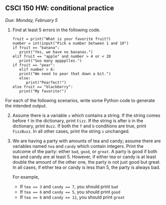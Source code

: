 CSCI 150 HW: conditional practice
---------------------------------

*Due: Monday, February 5*

1. Find at least 5 errors in the following code.

    ```
    fruit = print("What is your favorite fruit?)
    number = int(input("Pick a number between 1 and 10")
    if fruit == "banana":
       print("Yes, we have no bananas.")
    elif fruit == "apple" and number > 4 or < 20
       print("Soo many apppplles.")
    if fruit == "pear":
       elif number > 6:
       print("We need to pear that down a bit.")
       else:
          print("Pearfect!")
    else fruit == "blackberry":
       print("My favorite!")
    ```

For each of the following scenarios, write some Python code to
generate the intended output.

2. Assume there is a variable `s` which contains a string. If the
   string comes before `f` in the dictionary, print `Fizz`.  If the string
   is after `b` in the dictionary, print `Buzz`. If both the `f` and
   `b` conditions are true, print `FizzBuzz`. In all other cases,
   print the string `s` unchanged.

3. We are having a party with amounts of tea and candy; assume there
   are variables named `tea` and `candy` which contain integers. Print
   the outcome of the party: either `bad`, `good`, or `great`. A party
   is good if both tea and candy are at least 5. However, if either
   tea or candy is at least double the amount of the other one, the
   party is not just good but great. In all cases, if either tea or
   candy is less than 5, the party is always bad.

    For example,

    * If `tea == 3` and `candy == 7`, you should print `bad`
    * If `tea == 6` and `candy == 5`, you should print `good`
    * If `tea == 6` and `candy == 12`, you should print `great`

